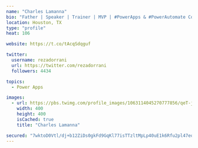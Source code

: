 ```yaml
---
name: "Charles Lamanna"
bio: "Father | Speaker | Trainer | MVP | #PowerApps & #PowerAutomate Community Super User | YouTuber Right-pointing triangle http://youtube.com/c/rezadorrani | Learn - Share - Clockwise rightwards and leftwards open circle arrows"
location: Houston, TX
type: "profile"
heat: 106

website: https://t.co/tAcqSdqguf

twitter:
  username: rezadorrani
  url: https://twitter.com/rezadorrani
  followers: 4434

topics:
  - Power Apps

images:
  - url: https://pbs.twimg.com/profile_images/1063114045270777856/qeT-jpWr_400x400.jpg
    width: 400
    height: 400
    isCached: true
    title: "Charles Lamanna"

secured: "7wktoD0Vtl/dj+b12ZiDs0gkFd9GqKl77isTTzltMpLp40uE1k6Rfu2pl47eq8Rp9f0c5IiG4Inv3XSOr7uA2lu84Bbk5cokJRTacPsK/e7EmNbfzKrQQFlkgkx/Dk0Z3vy1QWjUlkhCTAmyA6/CXZsJDjPU+ASYj5St57Dbs+UYakH8p/TkGKrX+wsKyoyYOTHOmoLbGMxE0P/hllaQP5kUbaVkInBD5HWpdlXFiufLmZeH4PyOKNdzogqEqKJvM6UBkzO9zPFrnyfg6D+u2SdL1Kh993bP7YuKq+tK0vQWV4VF6W2OGgjzcN9uTDLNBzA9ykBmA73fsAMEAiS2NAWv4CeVKv+zPvoIjS9GP/02gfAXML8pKoUZplVy+PkE+v/DUGRiewTIFpMfFZ3jkTS+8sgcvpEhiCuR/9SCa8M=;v9XsjjboB/ZbuKF8fFTiOA=="
---
```


